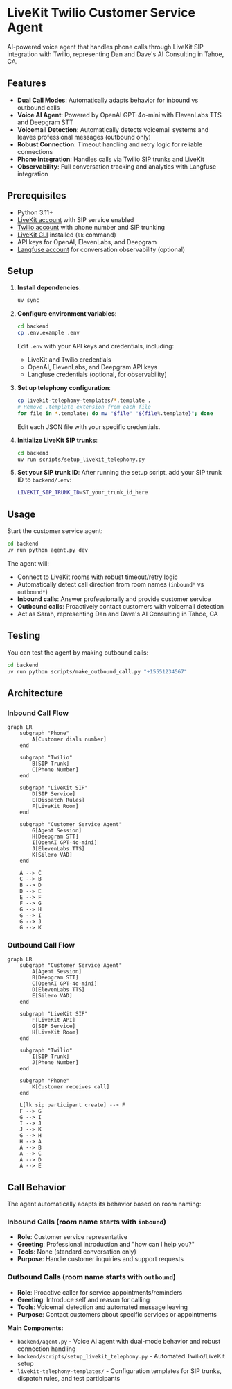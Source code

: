 # LiveKit Twilio Customer Service Agent

AI-powered voice agent that handles phone calls through LiveKit SIP integration with Twilio, representing Dan and Dave's AI Consulting in Tahoe, CA.

## Features

- **Dual Call Modes**: Automatically adapts behavior for inbound vs outbound calls
- **Voice AI Agent**: Powered by OpenAI GPT-4o-mini with ElevenLabs TTS and Deepgram STT
- **Voicemail Detection**: Automatically detects voicemail systems and leaves professional messages (outbound only)
- **Robust Connection**: Timeout handling and retry logic for reliable connections
- **Phone Integration**: Handles calls via Twilio SIP trunks and LiveKit
- **Observability**: Full conversation tracking and analytics with Langfuse integration

## Prerequisites

- Python 3.11+
- [LiveKit account](https://livekit.io/) with SIP service enabled
- [Twilio account](https://www.twilio.com/) with phone number and SIP trunking
- [LiveKit CLI](https://docs.livekit.io/home/cli/) installed (`lk` command)
- API keys for OpenAI, ElevenLabs, and Deepgram
- [Langfuse account](https://langfuse.com/) for conversation observability (optional)

## Setup

1. **Install dependencies**:
   ```bash
   uv sync
   ```

2. **Configure environment variables**:
   ```bash
   cd backend
   cp .env.example .env
   ```
   Edit `.env` with your API keys and credentials, including:
   - LiveKit and Twilio credentials
   - OpenAI, ElevenLabs, and Deepgram API keys
   - Langfuse credentials (optional, for observability)

3. **Set up telephony configuration**:
   ```bash
   cp livekit-telephony-templates/*.template .
   # Remove .template extension from each file
   for file in *.template; do mv "$file" "${file%.template}"; done
   ```
   Edit each JSON file with your specific credentials.

4. **Initialize LiveKit SIP trunks**:
   ```bash
   cd backend
   uv run scripts/setup_livekit_telephony.py
   ```

5. **Set your SIP trunk ID**:
   After running the setup script, add your SIP trunk ID to `backend/.env`:
   ```bash
   LIVEKIT_SIP_TRUNK_ID=ST_your_trunk_id_here
   ```

## Usage

Start the customer service agent:
```bash
cd backend
uv run python agent.py dev
```

The agent will:
- Connect to LiveKit rooms with robust timeout/retry logic
- Automatically detect call direction from room names (`inbound*` vs `outbound*`)
- **Inbound calls**: Answer professionally and provide customer service
- **Outbound calls**: Proactively contact customers with voicemail detection
- Act as Sarah, representing Dan and Dave's AI Consulting in Tahoe, CA

## Testing

You can test the agent by making outbound calls:

```bash
cd backend
uv run python scripts/make_outbound_call.py "+15551234567"
```

## Architecture

### Inbound Call Flow
```mermaid
graph LR
    subgraph "Phone"
        A[Customer dials number]
    end
    
    subgraph "Twilio"
        B[SIP Trunk]
        C[Phone Number]
    end
    
    subgraph "LiveKit SIP"
        D[SIP Service]
        E[Dispatch Rules]
        F[LiveKit Room]
    end
    
    subgraph "Customer Service Agent"
        G[Agent Session]
        H[Deepgram STT]
        I[OpenAI GPT-4o-mini]
        J[ElevenLabs TTS]
        K[Silero VAD]
    end
    
    A --> C
    C --> B
    B --> D
    D --> E
    E --> F
    F --> G
    G --> H
    G --> I
    G --> J
    G --> K
```

### Outbound Call Flow
```mermaid
graph LR
    subgraph "Customer Service Agent"
        A[Agent Session]
        B[Deepgram STT]
        C[OpenAI GPT-4o-mini]
        D[ElevenLabs TTS]
        E[Silero VAD]
    end
    
    subgraph "LiveKit SIP"
        F[LiveKit API]
        G[SIP Service]
        H[LiveKit Room]
    end
    
    subgraph "Twilio"
        I[SIP Trunk]
        J[Phone Number]
    end
    
    subgraph "Phone"
        K[Customer receives call]
    end
    
    L[lk sip participant create] --> F
    F --> G
    G --> I
    I --> J
    J --> K
    G --> H
    H --> A
    A --> B
    A --> C
    A --> D
    A --> E
```

## Call Behavior

The agent automatically adapts its behavior based on room naming:

### Inbound Calls (room name starts with `inbound`)
- **Role**: Customer service representative
- **Greeting**: Professional introduction and "how can I help you?"
- **Tools**: None (standard conversation only)
- **Purpose**: Handle customer inquiries and support requests

### Outbound Calls (room name starts with `outbound`)
- **Role**: Proactive caller for service appointments/reminders
- **Greeting**: Introduce self and reason for calling
- **Tools**: Voicemail detection and automated message leaving
- **Purpose**: Contact customers about specific services or appointments

**Main Components:**
- `backend/agent.py` - Voice AI agent with dual-mode behavior and robust connection handling
- `backend/scripts/setup_livekit_telephony.py` - Automated Twilio/LiveKit setup
- `livekit-telephony-templates/` - Configuration templates for SIP trunks, dispatch rules, and test participants
